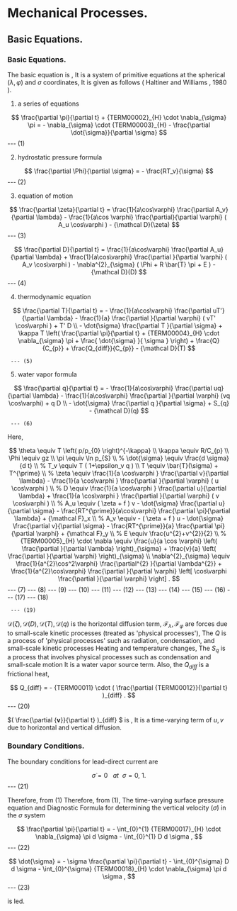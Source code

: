 # Mechanical Processes.

## Basic Equations.

### Basic Equations.

The basic equation is ,
It is a system of primitive equations at the spherical ($\lambda,\varphi$) and $\sigma$ coordinates,
It is given as follows ( Haltiner and Williams , 1980 ).

1. a series of equations

$$
  \frac{\partial \pi}{\partial t} 
    + {TERM00002}_{H} \cdot \nabla_{\sigma} \pi
     =  - \nabla_{\sigma} \cdot {TERM00003}_{H} 
          - \frac{\partial \dot{\sigma}}{\partial \sigma}
$$
     --- (1)

2. hydrostatic pressure formula

$$
  \frac{\partial \Phi}{\partial \sigma} = - \frac{RT_v}{\sigma} 
$$
    --- (2)

3. equation of motion

$$
  \frac{\partial \zeta}{\partial t} 
     =   \frac{1}{a\cos\varphi}
            \frac{\partial A_v}{\partial \lambda}
          - \frac{1}{a\cos \varphi}
            \frac{\partial}{\partial \varphi} ( A_u \cos\varphi )
          - {\mathcal D}(\zeta) 
$$
     --- (3)

$$
  \frac{\partial D}{\partial t} 
     =    \frac{1}{a\cos\varphi}
            \frac{\partial A_u}{\partial \lambda}
          + \frac{1}{a\cos\varphi}
            \frac{\partial }{\partial \varphi} ( A_v \cos\varphi )
          - \nabla^{2}_{\sigma}
           ( \Phi + R \bar{T} \pi + E ) 
          - {\mathcal D}(D) 
$$
     --- (4)

4. thermodynamic equation

$$
  \frac{\partial T}{\partial t}
     =  - \frac{1}{a\cos\varphi}
               \frac{\partial uT'}{\partial \lambda}
          - \frac{1}{a}
               \frac{\partial }{\partial \varphi} ( vT' \cos\varphi )
          + T' D  \\
        - \dot{\sigma} 
              \frac{\partial T }{\partial \sigma}
          + \kappa T \left( \frac{\partial \pi}{\partial t}
                            + {TERM00004}_{H} \cdot \nabla_{\sigma} \pi 
                            + \frac{ \dot{\sigma} }{ \sigma } 
                     \right)
          + \frac{Q}{C_{p}}
          + \frac{Q_{diff}}{C_{p}}
          - {\mathcal D}(T) 
$$

     --- (5)

5. water vapor formula

$$
  \frac{\partial q}{\partial t}
   =  - \frac{1}{a\cos\varphi}
               \frac{\partial uq}{\partial \lambda}
          - \frac{1}{a\cos\varphi}
               \frac{\partial }{\partial \varphi} (vq \cos\varphi)
          + q D  \\
        - \dot{\sigma} \frac{\partial q }{\partial \sigma}
          + S_{q}
          - {\mathcal D}(q) 
$$

     --- (6)

Here,

$$
\theta  \equiv  T \left( p/p_{0} \right)^{-\kappa} \\
\kappa  \equiv  R/C_{p} \\
  \Phi  \equiv  gz \\
   \pi  \equiv  \ln p_{S} \\
%
 \dot{\sigma}  \equiv   \frac{d \sigma}{d t} \\
%
     T_v  \equiv  T ( 1+\epsilon_v q ) \\
     T  \equiv   \bar{T}(\sigma) + T^{\prime} \\
%
 \zeta  \equiv  \frac{1}{a \cos\varphi }
                    \frac{\partial v}{\partial \lambda} 
             -    \frac{1}{a \cos\varphi }
                    \frac{\partial }{\partial \varphi}
                    ( u \cos\varphi ) \\
%
     D  \equiv  \frac{1}{a \cos\varphi }
                    \frac{\partial u}{\partial \lambda} 
             +    \frac{1}{a \cos\varphi }
                    \frac{\partial }{\partial \varphi}
                    ( v \cos\varphi ) \\
%
    A_u  \equiv   ( \zeta + f ) v
             - \dot{\sigma} \frac{\partial u}{\partial \sigma} 
             - \frac{RT^{\prime}}{a\cos\varphi} 
                  \frac{\partial \pi}{\partial \lambda} 
             + {\mathcal F}_x \\
%
    A_v  \equiv  - ( \zeta + f ) u
             - \dot{\sigma} \frac{\partial v}{\partial \sigma} 
             - \frac{RT^{\prime}}{a}
                  \frac{\partial \pi}{\partial \varphi} 
             + {\mathcal F}_y \\
%
     E  \equiv   \frac{u^{2}+v^{2}}{2} \\
%
 {TERM00005}_{H} \cdot \nabla
        \equiv  \frac{u}{a \cos \varphi} 
         \left( \frac{\partial }{\partial \lambda} \right)_{\sigma}
     + \frac{v}{a}
         \left( \frac{\partial }{\partial \varphi} \right)_{\sigma} 
            \\
  \nabla^{2}_{\sigma}  
        \equiv  
               \frac{1}{a^{2}\cos^2\varphi} 
                 \frac{\partial^{2} }{\partial \lambda^{2}} 
             + \frac{1}{a^{2}\cos\varphi} 
                 \frac{\partial }{\partial \varphi}
                 \left[ \cos\varphi
                       \frac{\partial }{\partial \varphi} \right]  .
$$
     --- (7)
     --- (8)
     --- (9)
     --- (10)
     --- (11)
     --- (12)
     --- (13)
     --- (14)
     --- (15)
     --- (16)
    --- (17)
     --- (18)

     --- (19)

${\mathcal D}(\zeta), {\mathcal D}(D), {\mathcal D}(T), {\mathcal D}(q)$
is the horizontal diffusion term,
${\mathcal F}_\lambda, {\mathcal F}_\varphi$
are forces due to small-scale kinetic processes (treated as 'physical processes'),
The $Q$ is a process of 'physical processes' such as radiation, condensation, and small-scale kinetic processes
Heating and temperature changes,
The $S_q$ is a process that involves physical processes such as condensation and small-scale motion
It is a water vapor source term.
Also, the $Q_{diff}$ is a frictional heat,

$$
  Q_{diff}
 = - {TERM00011} \cdot  ( \frac{\partial {TERM00012}}{\partial t} )_{diff} .
$$
    --- (20)

$( \frac{\partial {$\mathbf{v}$}}{\partial t} )_{diff} $ is ,
It is a time-varying term of $u,v$ due to horizontal and vertical diffusion.

### Boundary Conditions.

The boundary conditions for lead-direct current are

$$
  \dot{\sigma} = 0  \ \ \ at \ \ \sigma = 0 , \ 1 .
$$
     --- (21)

Therefore, from (1) Therefore, from (1),
The time-varying surface pressure equation and
Diagnostic Formula for determining the vertical velocity ($\dot{\sigma}$) in the $\sigma$ system

$$
   \frac{\partial \pi}{\partial t}
   = - \int_{0}^{1} {TERM00017}_{H} \cdot \nabla_{\sigma} \pi d \sigma
     - \int_{0}^{1} D  d \sigma ,
$$
     --- (22)

$$
   \dot{\sigma} 
   = - \sigma 
     \frac{\partial \pi}{\partial t}
     - \int_{0}^{\sigma} D d \sigma
     - \int_{0}^{\sigma} 
         {TERM00018}_{H} \cdot \nabla_{\sigma} \pi d \sigma ,
$$
     --- (23)

is led.
